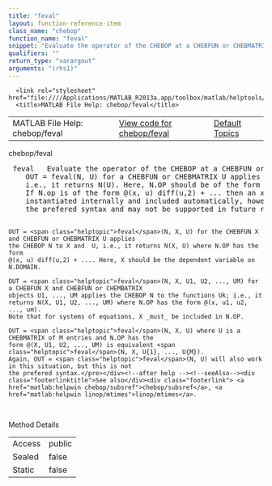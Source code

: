```yaml
---
title: "feval"
layout: function-reference-item
class_name: "chebop"
function_name: "feval"
snippet: "Evaluate the operator of the CHEBOP at a CHEBFUN or CHEBMATRIX."
qualifiers: ""
return_type: "varargout"
arguments: "(rhs1)"
---
```


<html>
   <head>
      <meta http-equiv="Content-Type" content="text/html; charset=utf-8">
   
      <link rel="stylesheet" href="file:////Applications/MATLAB_R2013a.app/toolbox/matlab/helptools/private/helpwin.css">
      <title>MATLAB File Help: chebop/feval</title>
   </head>
   <body>
      <!--Single-page help-->
      <table border="0" cellspacing="0" width="100%">
         <tr class="subheader">
            <td class="headertitle">MATLAB File Help: chebop/feval</td>
            <td class="subheader-left"><a href="matlab:edit chebop/feval">View code for chebop/feval</a></td>
            <td class="subheader-right"><a href="matlab:helpwin">Default Topics</a></td>
         </tr>
      </table>
      <div class="title">chebop/feval</div>
      <div class="helptext"><pre><!--helptext --> <span class="helptopic">feval</span>   Evaluate the operator of the CHEBOP at a CHEBFUN or CHEBMATRIX.
    OUT = <span class="helptopic">feval</span>(N, U) for a CHEBFUN or CHEBMATRIX U applies the CHEBOP N to U,
    i.e., it returns N(U). Here, N.OP should be of the form @(u) diff(u,2) + ...
    If N.op is of the form @(x, u) diff(u,2) + ... then an x variable is
    instantiated internally and included automatically, however, this is not
    the prefered syntax and may not be supported in future releases.
 
    OUT = <span class="helptopic">feval</span>(N, X, U) for the CHEBFUN X and CHEBFUN or CHEBMATRIX U applies
    the CHEBOP N to X and  U, i.e., it returns N(X, U) where N.OP has the form
    @(x, u) diff(u,2) + .... Here, X should be the dependent variable on
    N.DOMAIN.
 
    OUT = <span class="helptopic">feval</span>(N, X, U1, U2, ..., UM) for a CHEBFUN X and CHEBFUN or CHEMBATRIX
    objects U1, ..., UM applies the CHEBOP N to the functions Uk; i.e., it
    returns N(X, U1, U2, ..., UM) where N.OP has the form @(x, u1, u2, ..., um).
    Note that for systems of equations, X _must_ be included in N.OP.
 
    OUT = <span class="helptopic">feval</span>(N, X, U) where U is a CHEBMATRIX of M entries and N.OP has the
    form @(X, U1, U2, ..., UM) is equivalent <span class="helptopic">feval</span>(N, X, U{1}, ..., U{M}).
    Again, OUT = <span class="helptopic">feval</span>(N, U) will also work in this situation, but this is not
    the prefered syntax.</pre></div><!--after help --><!--seeAlso--><div class="footerlinktitle">See also</div><div class="footerlink"> <a href="matlab:helpwin chebop/subsref">chebop/subsref</a>, <a href="matlab:helpwin linop/mtimes">linop/mtimes</a>.
</div>
      <!--Method-->
      <div class="sectiontitle">Method Details</div>
      <table class="class-details">
         <tr>
            <td class="class-detail-label">Access</td>
            <td>public</td>
         </tr>
         <tr>
            <td class="class-detail-label">Sealed</td>
            <td>false</td>
         </tr>
         <tr>
            <td class="class-detail-label">Static</td>
            <td>false</td>
         </tr>
      </table>
   </body>
</html>

